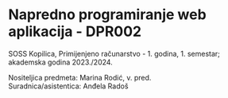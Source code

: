 # Napredno programiranje web aplikacija - DPR002

SOSS Kopilica, Primijenjeno računarstvo - 1. godina, 1. semestar; akademska godina 2023./2024.

Nositeljica predmeta: Marina Rodić, v. pred.  
Suradnica/asistentica: Anđela Radoš  

